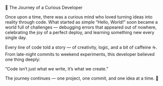 🌟 The Journey of a Curious Developer

Once upon a time, there was a curious mind who loved turning ideas into reality through code.
What started as simple “Hello, World!” soon became a world full of challenges — debugging errors that appeared out of nowhere, celebrating the joy of a perfect deploy, and learning something new every single day.

Every line of code told a story — of creativity, logic, and a bit of caffeine ☕.
From late-night commits to weekend experiments, this developer believed one thing deeply:

“Code isn’t just what we write, it’s what we create.”

The journey continues — one project, one commit, and one idea at a time. 🚀
